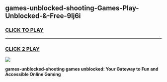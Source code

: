 
## games-unblocked-shooting-Games-Play-Unblocked-&-Free-9lj6i
<h3>
<a href="https://premium76.site?title=games-unblocked-shooting&ref=24A">CLICK TO PLAY</a></h3>
<hr>

<h3>
<a href="https://premium76.site?title=games-unblocked-shooting&ref=24A">CLICK 2 PLAY</a>
  
</h3>

<a href="https://premium76.site?title=games-unblocked-shooting&ref=24A"><img src="https://clearcache.store/games.png"></a>


**games-unblocked-shooting games unblocked: Your Gateway to Fun and Accessible Online Gaming**
